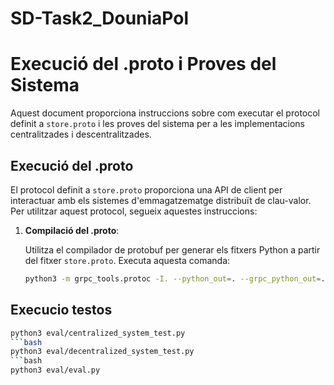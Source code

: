 # SD-Task2_DouniaPol
# Execució del .proto i Proves del Sistema

Aquest document proporciona instruccions sobre com executar el protocol definit a `store.proto` i les proves del sistema per a les implementacions centralitzades i descentralitzades.

## Execució del .proto

El protocol definit a `store.proto` proporciona una API de client per interactuar amb els sistemes d'emmagatzematge distribuït de clau-valor. Per utilitzar aquest protocol, segueix aquestes instruccions:

1. **Compilació del .proto**:
   
   Utilitza el compilador de protobuf per generar els fitxers Python a partir del fitxer `store.proto`. Executa aquesta comanda:

   ```bash
   python3 -m grpc_tools.protoc -I. --python_out=. --grpc_python_out=. store.proto

## Execucio testos
```bash
python3 eval/centralized_system_test.py
```bash
python3 eval/decentralized_system_test.py
```bash
python3 eval/eval.py


